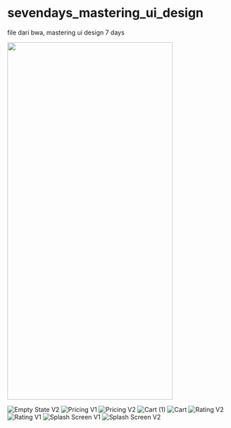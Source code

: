 # sevendays_mastering_ui_design

file dari bwa, mastering ui design 7 days

<img src="https://user-images.githubusercontent.com/97945445/199197246-3eea9a89-1dc3-4b96-a666-4f52713a77d3.png" width="375" height="812" />

![Empty State V2](https://user-images.githubusercontent.com/97945445/199197479-4e5059bc-c166-4df5-97b7-6c4202a0908f.png)
![Pricing V1](https://user-images.githubusercontent.com/97945445/199198408-6018642d-5e19-4f06-9c01-c20e6c569b7b.png)
![Pricing V2](https://user-images.githubusercontent.com/97945445/199198281-62401432-1d06-4a29-becf-4a08e812adbd.png)
![Cart (1)](https://user-images.githubusercontent.com/97945445/199198290-33fc2000-f89c-4676-adcf-68d3bc337ade.png)
![Cart](https://user-images.githubusercontent.com/97945445/199198363-73a52cd7-faa1-4c96-9c08-4b44b6e80fca.png)
![Rating V2](https://user-images.githubusercontent.com/97945445/199198371-33bfb76f-ee9b-4bc5-bc58-c4bcb49a3c7c.png)
![Rating V1](https://user-images.githubusercontent.com/97945445/199198379-92f7be51-063d-47bd-88be-376ac3933116.png)
![Splash Screen V1](https://user-images.githubusercontent.com/97945445/199198735-db723389-a387-4f5e-b6b8-d5fb0cd13e09.png)
![Splash Screen V2](https://user-images.githubusercontent.com/97945445/199198786-b36345c1-2402-4af4-8495-3824d7969a2f.png)
